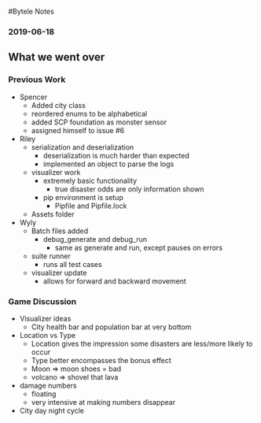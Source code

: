#Bytele Notes### 2019-06-18## What we went over### Previous Work- Spencer	- Added city class	- reordered enums to be alphabetical	- added SCP foundation as monster sensor	- assigned himself to issue #6 - Riley	- serialization and deserialization		- deserialization is much harder than expected		- implemented an object to parse the logs	- visualizer work		- extremely basic functionality			- true disaster odds are only information shown		- pip environment is setup			- Pipfile and Pipfile.lock	- Assets folder- Wyly	- Batch files added		- debug\_generate and debug\_run 			- same as generate and run, except pauses on errors	- suite runner		- runs all test cases	- visualizer update		- allows for forward and backward movement### Game Discussion- Visualizer ideas	- City health bar and population bar at very bottom- Location vs Type	- Location gives the impression some disasters are less/more likely to occur	- Type better encompasses the bonus effect	- Moon => moon shoes = bad	- volcano => shovel that lava- damage numbers	- floating	- very intensive at making numbers disappear- City day night cycle